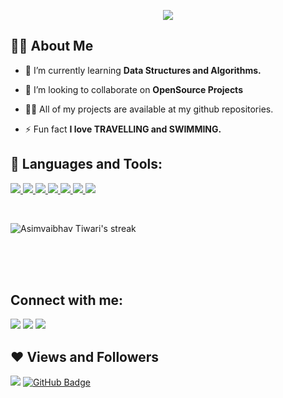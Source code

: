 <p align = "center"> <img src="https://readme-typing-svg.herokuapp.com?font=aerial&color=%2336BCF7&width=490&lines=Hi%2C+I'm+Asim+Vaibhav!;Currently+pursuing+my+B.E+in+CS;"> </p>


## 🙋‍♂️ About Me

- 🌱 I’m currently learning **Data Structures and Algorithms.**

- 👯 I’m looking to collaborate on **OpenSource Projects**

- 👨‍💻 All of my projects are available at my github repositories. 

- ⚡ Fun fact **I love TRAVELLING and SWIMMING.**

## 🚀 Languages and Tools:

<p align="left"> 
    <a href="https://www.java.com" target="_blank"> <img src="https://img.icons8.com/color/48/000000/java-coffee-cup-logo.png"/> </a>
    <a href="https://www.linux.org/" target="_blank">  <img src="https://img.icons8.com/color/48/000000/linux--v1.png"/> </a>
    <a href="https://developer.mozilla.org/en-US/docs/Web/JavaScript" target="_blank"> <img src="https://img.icons8.com/color/48/000000/javascript.png"/> </a> 
    <a href="https://www.w3.org/html/" target="_blank"> <img src="https://img.icons8.com/color/48/000000/html-5.png"/> </a> 
    <a href="https://www.w3schools.com/css/" target="_blank"> <img src="https://img.icons8.com/color/48/000000/css3.png"/> </a> 
    <a href="https://www.python.org" target="_blank"> <img src="https://img.icons8.com/color/48/000000/python.png"/> </a> 
    <a href="https://git-scm.com" target="_blank"> <img src="https://img.icons8.com/color/48/git.png"/> </a>
</p>


<br/>

<p align="left">
<img alt="Asimvaibhav Tiwari's streak" src="https://github-readme-streak-stats.herokuapp.com/?user=asim-vaibhav-435&theme=black-ice&hide_border=true&stroke=0000&background=060A0CD0"/>
</p>


<br/>



<br/>
<br/>

## Connect with me:
<p align="left">

<a href = "https://www.linkedin.com/in/asimvaibhav-tiwari-09b70a218/"><img src="https://img.icons8.com/fluent/48/000000/linkedin.png"/></a>
<a href = "https://twitter.com/AsimVaibhav/"><img src="https://img.icons8.com/fluent/48/000000/twitter.png"/></a>
<a href = "https://www.instagram.com/asim__781__vaibhav/"><img src="https://img.icons8.com/fluent/48/000000/instagram-new.png"/></a>

</p>

## ❤ Views and Followers
<img src="https://komarev.com/ghpvc/?username=asim-vaibhav-435">
<a href="https://github.com/asim-vaibhav-435?tab=followers"><img src="https://img.shields.io/github/followers/asim-vaibhav-435?label=Followers&style=social" alt="GitHub Badge"></a>
